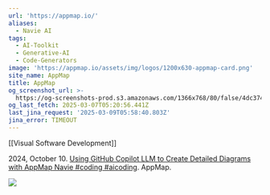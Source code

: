 ```yaml
---
url: 'https://appmap.io/'
aliases:
  - Navie AI
tags:
  - AI-Toolkit
  - Generative-AI
  - Code-Generators
image: 'https://appmap.io/assets/img/logos/1200x630-appmap-card.png'
site_name: AppMap
title: AppMap
og_screenshot_url: >-
  https://og-screenshots-prod.s3.amazonaws.com/1366x768/80/false/4dc37431cbe02ddd62f2134ce4c3246cf2db171dab9b47a87ff19bd8155b6454.jpeg
og_last_fetch: 2025-03-07T05:20:56.441Z
last_jina_request: '2025-03-09T05:58:40.803Z'
jina_error: TIMEOUT
---
```

[[Visual Software Development]]

2024, October 10. [Using GitHub Copilot LLM to Create Detailed Diagrams with AppMap Navie #coding #aicoding](https://youtube.com/shorts/jztXLSb2pl8?si=RNvZ-QPCrWKJXLT4). AppMap.

![](https://i.imgur.com/MnpDA3R.png)
